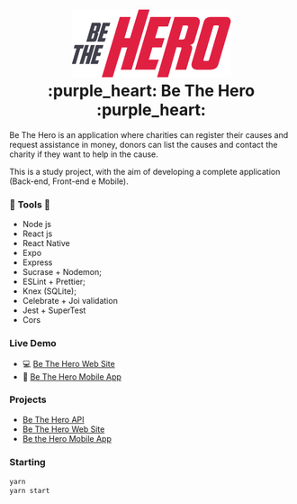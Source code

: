 <h1 align="center">
  <img alt="Be The Hero" title="Bethehero" src=".github/logo.png"/><br>
  <b>:purple_heart: Be The Hero :purple_heart:</b>
</h1>

<p>Be The Hero is an application where charities can register their causes and request assistance in money, donors can list the causes and contact the charity if they want to help in the cause.</p>

<p>This is a study project, with the aim of developing a complete application (Back-end, Front-end e Mobile). </p>


### :rocket: **Tools** :rocket:

- Node js
- React js
- React Native
- Expo
- Express
- Sucrase + Nodemon;
- ESLint + Prettier;
- Knex (SQLite);
- Celebrate + Joi validation
- Jest + SuperTest
- Cors

### **Live Demo**
- :computer: [Be The Hero Web Site](https://be-the-hero-frontend.herokuapp.com/)
- :iphone: [Be The Hero Mobile App](https://expo.io/@cristopherandre/bethehero/)

### **Projects**

- [Be The Hero API](https://github.com/cristopherAndre/be-the-hero-backend)
- [Be The Hero Web Site](https://github.com/cristopherAndre/be-the-hero-frontend)
- [Be the Hero Mobile App](https://github.com/cristopherAndre/be-the-hero-mobile)

### Starting

    yarn
    yarn start


